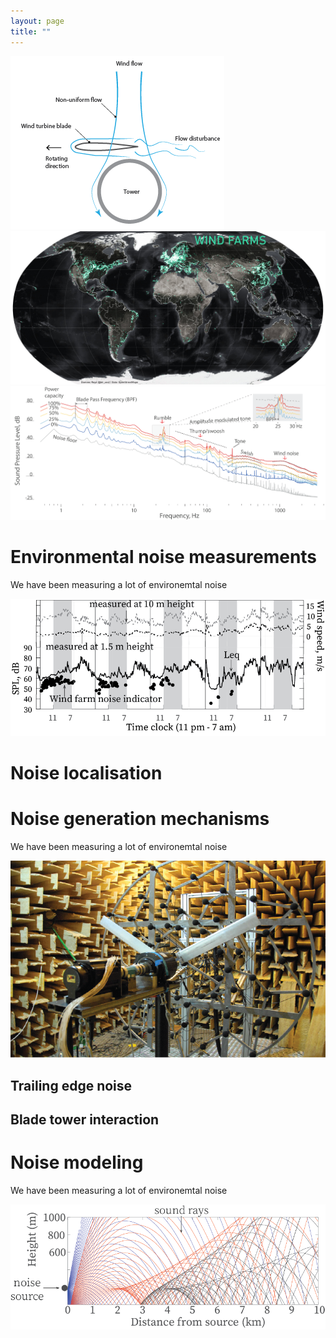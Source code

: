 ```yaml
--- 
layout: page
title: ""
---
```


![fig1](images/BTI-02.png)
![fig1](images/wf_world_distribution.jpg)
![fig1](images/spectra-12.png)

# Environmental noise measurements 

We have been measuring a lot of environemtal noise

![fig1](images/environmental_noise2.png)


# Noise localisation

# Noise generation mechanisms

We have been measuring a lot of environemtal noise

![fig1](images/wind_model.png)

## Trailing edge noise

## Blade tower interaction

# Noise modeling

We have been measuring a lot of environemtal noise

![fig1](images/noise_modeling.png)

